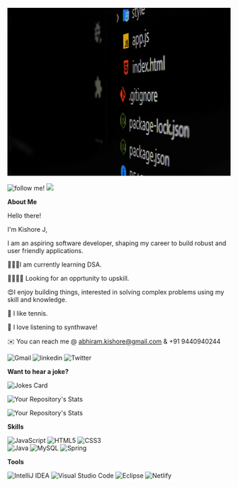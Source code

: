 ![image](/images/gabriel-heinzer-EUzk9BIEq6M-unsplash.jpg)

![follow me!](https://img.shields.io/github/followers/jkka777.svg?style=social&label=Follow&maxAge=2592000)   ![](https://komarev.com/ghpvc/?username=jkka777)

**About Me**

Hello there!

I'm Kishore J,

I am an aspiring software developer, shaping my career to build robust and user friendly applications.

👨🏽‍💻I am currently learning DSA.

🫱🏽‍🫲🏽 Looking for an opprtunity to upskill.

😍I enjoy building things, interested in solving complex problems using my skill and knowledge.

🎾 I like tennis.

🎵 I love listening to synthwave!

✉️ You can reach me @ abhiram.kishore@gmail.com & +91 9440940244

![Gmail](https://img.shields.io/badge/Gmail-D14836?style=for-the-badge&logo=gmail&logoColor=white)  ![linkedin](https://img.shields.io/badge/LinkedIn-0077B5?style=for-the-badge&logo=linkedin&logoColor=white)   ![Twitter](https://img.shields.io/badge/Twitter-%231DA1F2.svg?style=for-the-badge&logo=Twitter&logoColor=white)

**Want to hear a joke?**

![Jokes Card](https://readme-jokes.vercel.app/api)

![Your Repository's Stats](https://github-readme-stats.vercel.app/api?username=jkka777&show_icons=true)

![Your Repository's Stats](https://github-readme-stats.vercel.app/api/top-langs/?username=jkka777&theme=white-green)

**Skills**

![JavaScript](https://img.shields.io/badge/JavaScript-323330?style=for-the-badge&logo=javascript&logoColor=F7DF1E)  ![HTML5](	https://img.shields.io/badge/HTML5-E34F26?style=for-the-badge&logo=html5&logoColor=white)   ![CSS3](https://img.shields.io/badge/CSS3-1572B6?style=for-the-badge&logo=css3&logoColor=white)     
![Java](https://img.shields.io/badge/java-%23ED8B00.svg?style=for-the-badge&logo=java&logoColor=white)  ![MySQL](https://img.shields.io/badge/mysql-%2300f.svg?style=for-the-badge&logo=mysql&logoColor=white)  ![Spring](https://img.shields.io/badge/spring-%236DB33F.svg?style=for-the-badge&logo=spring&logoColor=white)  

**Tools**

![IntelliJ IDEA](https://img.shields.io/badge/IntelliJIDEA-000000.svg?style=for-the-badge&logo=intellij-idea&logoColor=white)   ![Visual Studio Code](https://img.shields.io/badge/Visual%20Studio%20Code-0078d7.svg?style=for-the-badge&logo=visual-studio-code&logoColor=white)   ![Eclipse](https://img.shields.io/badge/Eclipse-FE7A16.svg?style=for-the-badge&logo=Eclipse&logoColor=white)  ![Netlify](https://img.shields.io/badge/Netlify-00C7B7?style=for-the-badge&logo=netlify&logoColor=white)







